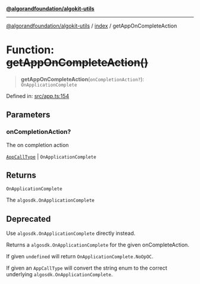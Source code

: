 [**@algorandfoundation/algokit-utils**](../../README.md)

***

[@algorandfoundation/algokit-utils](../../README.md) / [index](../README.md) / getAppOnCompleteAction

# Function: ~~getAppOnCompleteAction()~~

> **getAppOnCompleteAction**(`onCompletionAction?`): `OnApplicationComplete`

Defined in: [src/app.ts:154](https://github.com/algorandfoundation/algokit-utils-ts/blob/main/src/app.ts#L154)

## Parameters

### onCompletionAction?

The on completion action

[`AppCallType`](../../types/app/type-aliases/AppCallType.md) | `OnApplicationComplete`

## Returns

`OnApplicationComplete`

The `algosdk.OnApplicationComplete`

## Deprecated

Use `algosdk.OnApplicationComplete` directly instead.

Returns a `algosdk.OnApplicationComplete` for the given onCompleteAction.

If given `undefined` will return `OnApplicationComplete.NoOpOC`.

If given an `AppCallType` will convert the string enum to the correct underlying `algosdk.OnApplicationComplete`.
